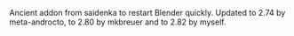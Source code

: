 Ancient addon from saidenka to restart Blender quickly.
Updated to 2.74 by meta-androcto, to 2.80 by mkbreuer and to 2.82 by myself.